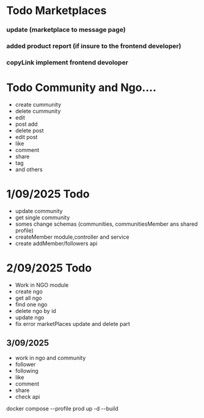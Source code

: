 
# Todo Marketplaces 
###  update (marketplace to message page) 
### added product report (if insure to the frontend developer)
### copyLink implement frontend devoloper 


# Todo Community and Ngo....
- create cummunity
- delete cummunity 
- edit
- post add
- delete post
- edit post
- like
- comment
- share 
- tag 
- and others

<!-- community -->
# 1/09/2025 Todo 
- update community
- get single community
- somes change schemas (communities, communitiesMember ans shared profile)
- createMember module,controller and service 
- create addMember/followers api

<!-- Ngo -->
# 2/09/2025 Todo
- Work in NGO module
- create ngo
- get all ngo
- find one ngo
- delete ngo by id
- update ngo
- fix error marketPlaces update and delete part

<!-- community and ngo -->
## 3/09/2025
- work in ngo and community
- follower 
- following
- like 
- comment
- share
- check api 
 


docker compose --profile prod up -d --build
